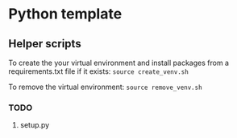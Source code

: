 # Python template

## Helper scripts

To create the your virtual environment and install packages from a requirements.txt file if it exists:
`source create_venv.sh`

To remove the virtual environment:
`source remove_venv.sh`

### TODO

1. setup.py

